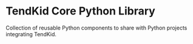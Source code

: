 # TendKid Core Python Library
Collection of reusable Python components to share with Python projects integrating TendKid.
